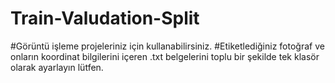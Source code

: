 # Train-Valudation-Split
#Görüntü işleme projeleriniz için kullanabilirsiniz.
#Etiketlediğiniz fotoğraf ve onların koordinat bilgilerini içeren .txt belgelerini toplu bir şekilde tek klasör olarak ayarlayın lütfen.
